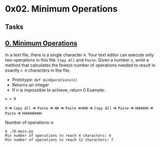 # 0x02. Minimum Operations

## Tasks

## [0. Minimum Operations](./0-minoperations.py)
In a text file, there is a single character `H`. Your text editor can execute only two operations in this file: `Copy All` and `Paste`. Given a number `n`, write a method that calculates the fewest number of operations needed to result in exactly `n H` characters in the file.

* Prototype: `def minOperations(n)`
* Returns an integer
* If n is impossible to achieve, return 0
Example:

`n = 9`

`H` => `Copy All` => `Paste` => `HH` => `Paste` =>`HHH` => `Copy All` => `Paste` => `HHHHHH` => `Paste` => `HHHHHHHHH`

Number of operations: `6`
```
$ ./0-main.py
Min number of operations to reach 4 characters: 4
Min number of operations to reach 12 characters: 7
```
